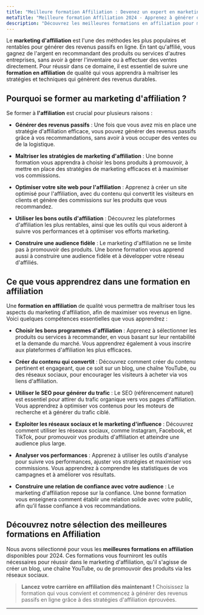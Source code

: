 ```yaml
---
title: "Meilleure formation Affiliation : Devenez un expert en marketing d'affiliation"
metaTitle: "Meilleure formation Affiliation 2024 - Apprenez à générer des revenus passifs grâce au marketing d'affiliation | formation-avis.eu"
description: "Découvrez les meilleures formations en affiliation pour maîtriser le marketing d'affiliation, générer des revenus passifs et réussir en ligne."
---
```


Le **marketing d'affiliation** est l'une des méthodes les plus populaires et rentables pour générer des revenus passifs en ligne. En tant qu'affilié, vous gagnez de l'argent en recommandant des produits ou services d'autres entreprises, sans avoir à gérer l'inventaire ou à effectuer des ventes directement. Pour réussir dans ce domaine, il est essentiel de suivre une **formation en affiliation** de qualité qui vous apprendra à maîtriser les stratégies et techniques qui génèrent des revenus durables.

## Pourquoi se former au marketing d'affiliation ?

Se former à **l'affiliation** est crucial pour plusieurs raisons :

- **Générer des revenus passifs** : Une fois que vous avez mis en place une stratégie d'affiliation efficace, vous pouvez générer des revenus passifs grâce à vos recommandations, sans avoir à vous occuper des ventes ou de la logistique.

- **Maîtriser les stratégies de marketing d'affiliation** : Une bonne formation vous apprendra à choisir les bons produits à promouvoir, à mettre en place des stratégies de marketing efficaces et à maximiser vos commissions.

- **Optimiser votre site web pour l'affiliation** : Apprenez à créer un site optimisé pour l'affiliation, avec du contenu qui convertit les visiteurs en clients et génère des commissions sur les produits que vous recommandez.

- **Utiliser les bons outils d'affiliation** : Découvrez les plateformes d'affiliation les plus rentables, ainsi que les outils qui vous aideront à suivre vos performances et à optimiser vos efforts marketing.

- **Construire une audience fidèle** : Le marketing d'affiliation ne se limite pas à promouvoir des produits. Une bonne formation vous apprend aussi à construire une audience fidèle et à développer votre réseau d'affiliés.

## Ce que vous apprendrez dans une formation en affiliation

Une **formation en affiliation** de qualité vous permettra de maîtriser tous les aspects du marketing d'affiliation, afin de maximiser vos revenus en ligne. Voici quelques compétences essentielles que vous apprendrez :

- **Choisir les bons programmes d'affiliation** : Apprenez à sélectionner les produits ou services à recommander, en vous basant sur leur rentabilité et la demande du marché. Vous apprendrez également à vous inscrire aux plateformes d'affiliation les plus efficaces.

- **Créer du contenu qui convertit** : Découvrez comment créer du contenu pertinent et engageant, que ce soit sur un blog, une chaîne YouTube, ou des réseaux sociaux, pour encourager les visiteurs à acheter via vos liens d'affiliation.

- **Utiliser le SEO pour générer du trafic** : Le SEO (référencement naturel) est essentiel pour attirer du trafic organique vers vos pages d'affiliation. Vous apprendrez à optimiser vos contenus pour les moteurs de recherche et à générer du trafic ciblé.

- **Exploiter les réseaux sociaux et le marketing d'influence** : Découvrez comment utiliser les réseaux sociaux, comme Instagram, Facebook, et TikTok, pour promouvoir vos produits d'affiliation et atteindre une audience plus large.

- **Analyser vos performances** : Apprenez à utiliser les outils d'analyse pour suivre vos performances, ajuster vos stratégies et maximiser vos commissions. Vous apprendrez à comprendre les statistiques de vos campagnes et à améliorer vos résultats.

- **Construire une relation de confiance avec votre audience** : Le marketing d'affiliation repose sur la confiance. Une bonne formation vous enseignera comment établir une relation solide avec votre public, afin qu’il fasse confiance à vos recommandations.

## Découvrez notre sélection des meilleures formations en Affiliation

Nous avons sélectionné pour vous les **meilleures formations en affiliation** disponibles pour 2024. Ces formations vous fourniront les outils nécessaires pour réussir dans le marketing d'affiliation, qu'il s'agisse de créer un blog, une chaîne YouTube, ou de promouvoir des produits via les réseaux sociaux.

> **Lancez votre carrière en affiliation dès maintenant !** Choisissez la formation qui vous convient et commencez à générer des revenus passifs en ligne grâce à des stratégies d'affiliation éprouvées.

---